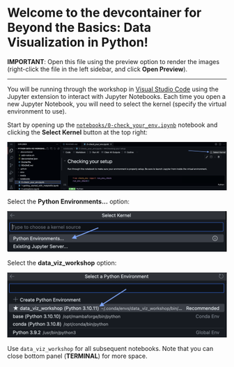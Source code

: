 # Welcome to the devcontainer for Beyond the Basics: Data Visualization in Python!

**IMPORTANT**: Open this file using the preview option to render the images (right-click the file in the left sidebar, and click **Open Preview**).

---

You will be running through the workshop in [Visual Studio Code](https://code.visualstudio.com/) using the Jupyter extension to interact with Jupyter Notebooks. Each time you open a new Jupyter Notebook, you will need to select the kernel (specify the virtual environment to use).

Start by opening up the [`notebooks/0-check_your_env.ipynb`](../notebooks/0-check_your_env.ipynb) notebook and clicking the **Select Kernel** button at the top right:

<img width="1000px" src="../media/devcontainer-select-kernel.png" alt="selecting a kernel">

Select the **Python Environments...** option:

<img width="600px" src="../media/devcontainer-python-environments-select.png" alt="initial options in select kernel menu">

Select the **data_viz_workshop** option:

<img width="600px" src="../media/devcontainer-conda-env-select.png" alt="selecting a virtual environment">

Use `data_viz_workshop` for all subsequent notebooks. Note that you can close bottom panel (**TERMINAL**) for more space.
